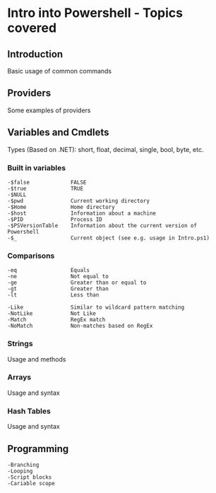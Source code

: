 # Intro into Powershell - Topics covered

## Introduction
Basic usage of common commands

## Providers
Some examples of providers

## Variables and Cmdlets
Types (Based on .NET): short, float, decimal, single, bool, byte, etc.

### Built in variables
    -$false             FALSE
    -$true              TRUE
    -$NULL              
    -$pwd               Current working directory
    -$Home              Home directory
    -$host              Information about a machine
    -$PID               Process ID
    -$PSVersionTable    Information about the current version of Powershell
    -$_                 Current object (see e.g. usage in Intro.ps1)

### Comparisons
    -eq                 Equals
    -ne                 Not equal to
    -ge                 Greater than or equal to
    -gt                 Greater than
    -lt                 Less than

    -Like               Similar to wildcard pattern matching
    -NotLike            Not Like
    -Match              RegEx match
    -NoMatch            Non-matches based on RegEx


### Strings
Usage and methods

### Arrays
Usage and syntax

### Hash Tables
Usage and syntax

## Programming

    -Branching
    -Looping
    -Script blocks
    -Cariable scope
 
